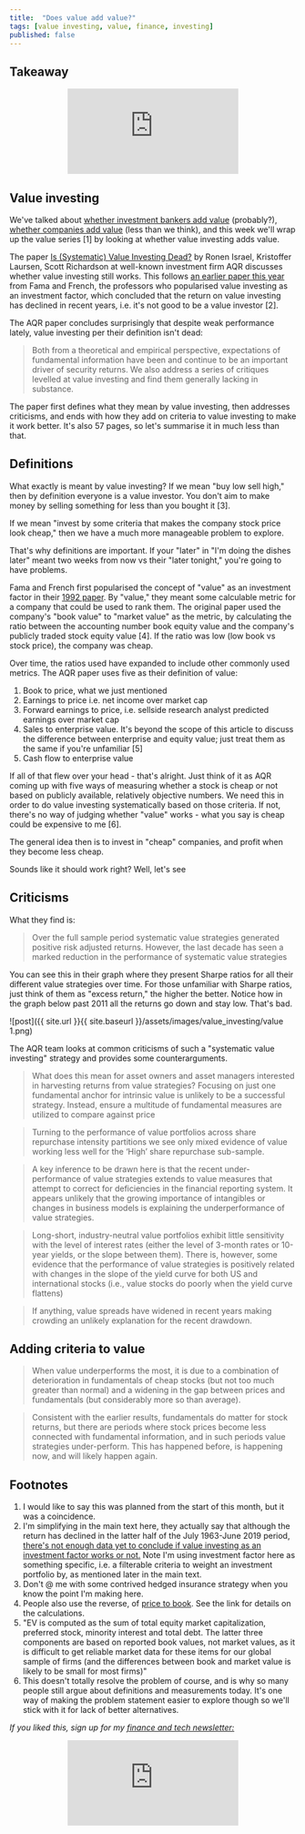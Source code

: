 ```yaml
---
title:  "Does value add value?"  
tags: [value investing, value, finance, investing]
published: false
---
```


## Takeaway

<style>
      .iframe-container {
        overflow: hidden;        
        padding-top: 50%; <!-- Calculated from the aspect ration of the content (in case of 16:9 it is 9/16= 0.5625) -->
        position: relative;
      }
      .iframe-container iframe { 
         border: 0;
         height: 100%; <!-- Finally, width and height are set to 100% so the iframe takes up 100% of the containers space. -->
         left: 0;
         position: absolute;
         top: 0;
         width: 100%;
         display: block;
         margin: 0 auto; <!-- center image -->
      }
      <!-- 4x3 Aspect Ratio -->
      .iframe-container-4x3 {
        padding-top: 75%;
      }
</style> 

<div class="iframe-container-4x3">
  <p align="center"><iframe src="https://avoidboringpeople.substack.com/embed" frameborder="0" scrolling="no"> </iframe></p>
</div>

## Value investing 

We've talked about [whether investment bankers add value](https://avoidboringpeople.substack.com/p/do-investment-bankers-add-value "bank") (probably?), [whether companies add value](https://avoidboringpeople.substack.com/p/do-companies-add-value "co") (less than we think), and this week we'll wrap up the value series \[1\] by looking at whether value investing adds value.

The paper [Is (Systematic) Value Investing Dead?](https://papers.ssrn.com/sol3/papers.cfm?abstract_id=3554267 "paper") by Ronen Israel, Kristoffer Laursen, Scott Richardson at well-known investment firm AQR discusses whether value investing still works. This follows [an earlier paper this year](https://papers.ssrn.com/sol3/papers.cfm?abstract_id=3525096 "paper") from Fama and French, the professors who popularised value investing as an investment factor, which concluded that the return on value investing has declined in recent years, i.e. it's not good to be a value investor \[2\]. 

The AQR paper concludes surprisingly that despite weak performance lately, value investing per their definition isn't dead:

> Both from a theoretical and empirical perspective, expectations of fundamental information have been and continue to be an important driver of security returns. We also address a series of critiques levelled at value investing and find them generally lacking in substance. 

The paper first defines what they mean by value investing, then addresses criticisms, and ends with how they add on criteria to value investing to make it work better. It's also 57 pages, so let's summarise it in much less than that. 

## Definitions

What exactly is meant by value investing? If we mean "buy low sell high," then by definition everyone is a value investor. You don't aim to make money by selling something for less than you bought it \[3\].

If we mean "invest by some criteria that makes the company stock price look cheap," then we have a much more manageable problem to explore. 

That's why definitions are important. If your "later" in "I'm doing the dishes later" meant two weeks from now vs their "later tonight," you're going to have problems.

Fama and French first popularised the concept of "value" as an investment factor in their [1992 paper](https://rady.ucsd.edu/faculty/directory/valkanov/pub/classes/mfe/docs/fama_french_jfe_1993.pdf "paper"). By "value," they meant some calculable metric for a company that could be used to rank them. The original paper used the company's "book value" to "market value" as the metric, by calculating the ratio between the accounting number book equity value and the company's publicly traded stock equity value \[4\]. If the ratio was low (low book vs stock price), the company was cheap.

Over time, the ratios used have expanded to include other commonly used metrics. The AQR paper uses five as their definition of value: 

1. Book to price, what we just mentioned
2. Earnings to price i.e. net income over market cap
3. Forward earnings to price, i.e. sellside research analyst predicted earnings over market cap
4. Sales to enterprise value. It's beyond the scope of this article to discuss the difference between enterprise and equity value; just treat them as the same if you're unfamiliar \[5\]
5. Cash flow to enterprise value

If all of that flew over your head - that's alright. Just think of it as AQR coming up with five ways of measuring whether a stock is cheap or not based on publicly available, relatively objective numbers. We need this in order to do value investing systematically based on those criteria. If not, there's no way of judging whether "value" works - what you say is cheap could be expensive to me \[6\].

The general idea then is to invest in "cheap" companies, and profit when they become less cheap. 

Sounds like it should work right? Well, let's see

## Criticisms

What they find is:

> Over the full sample period systematic value strategies generated positive risk adjusted returns. However, the last decade has seen a marked reduction in the performance of systematic value strategies

You can see this in their graph where they present Sharpe ratios for all their different value strategies over time. For those unfamiliar with Sharpe ratios, just think of them as "excess return," the higher the better. Notice how in the graph below past 2011 all the returns go down and stay low. That's bad.

![post]({{ site.url }}{{ site.baseurl }}/assets/images/value_investing/value 1.png)

The AQR team looks at common criticisms of such a "systematic value investing" strategy and provides some counterarguments. 

> What does this mean for asset owners and asset managers interested in harvesting returns from value strategies? Focusing on just one fundamental anchor for intrinsic value is unlikely to be a successful strategy. Instead, ensure a multitude of fundamental measures are utilized to compare against price

> Turning to the performance of value portfolios across share repurchase intensity partitions we see only mixed evidence of value working less well for the ‘High’ share repurchase sub-sample. 

> A key inference to be drawn here is that the recent under-performance of value strategies extends to value measures that attempt to correct for deficiencies in the financial reporting system. It appears unlikely that the growing importance of intangibles or changes in business models is explaining the underperformance of value strategies. 

> Long-short, industry-neutral value portfolios exhibit little sensitivity with the level of interest rates (either the level of 3-month rates or 10-year yields, or the slope between them). There is, however, some evidence that the performance of value strategies is positively related with changes in the slope of the yield curve for both US and international stocks (i.e., value stocks do poorly when the yield curve flattens)

> If anything, value spreads have widened in recent years making crowding an unlikely explanation for the recent drawdown.

## Adding criteria to value

> When value underperforms the most, it is due to a combination of deterioration in fundamentals of cheap stocks (but not too much greater than normal) and a widening in the gap between prices and fundamentals (but considerably more so than average).

> Consistent with the earlier results, fundamentals do matter for stock returns, but there are periods where stock prices become less connected with fundamental information, and in such periods value strategies under-perform. This has happened before, is happening now, and will likely happen again. 

## Footnotes

1. I would like to say this was planned from the start of this month, but it was a coincidence.
2. I'm simplifying in the main text here, they actually say that although the return has declined in the latter half of the July 1963-June 2019 period, [there's not enough data yet to conclude if value investing as an investment factor works or not.](https://www.institutionalinvestor.com/article/b1k3pd2z3ptx9g/Ken-French-There-Is-No-Way-to-Tell-If-Value-Premium-Is-Disappearing "ii") Note I'm using investment factor here as something specific, i.e. a filterable criteria to weight an investment portfolio by, as mentioned later in the main text.
3. Don't @ me with some contrived hedged insurance strategy when you know the point I'm making here.
4. People also use the reverse, of [price to book](https://en.wikipedia.org/wiki/P/B_ratio "pb"). See the link for details on the calculations.
5. "EV is computed as the sum of total equity market capitalization, preferred stock, minority interest and total debt. The latter three components are based on reported book values, not market values, as it is difficult to get reliable market data for these items for our global sample of firms (and the differences between book and market value is likely to be small for most firms)"
6. This doesn't totally resolve the problem of course, and is why so many people still argue about definitions and measurements today. It's one way of making the problem statement easier to explore though so we'll stick with it for lack of better alternatives.

*If you liked this, sign up for my [finance and tech newsletter:](https://avoidboringpeople.substack.com/ "ABP")*

<div class="iframe-container-4x3">
  <p align="center"><iframe src="https://avoidboringpeople.substack.com/embed" frameborder="0" scrolling="no"> </iframe></p>
</div>
